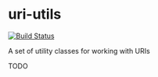 # uri-utils
<!--[![Maven Central](https://img.shields.io/maven-central/v/com.github.robtimus/uri-utils)](https://search.maven.org/artifact/com.github.robtimus/uri-utils)-->
[![Build Status](https://github.com/robtimus/uri-utils/actions/workflows/build.yml/badge.svg)](https://github.com/robtimus/uri-utils/actions/workflows/build.yml)
<!--[![Quality Gate Status](https://sonarcloud.io/api/project_badges/measure?project=com.github.robtimus%3Auri-utils&metric=alert_status)](https://sonarcloud.io/summary/overall?id=com.github.robtimus%3Auri-utils)-->
<!--[![Coverage](https://sonarcloud.io/api/project_badges/measure?project=com.github.robtimus%3Auri-utils&metric=coverage)](https://sonarcloud.io/summary/overall?id=com.github.robtimus%3Auri-utils)-->
<!--[![Known Vulnerabilities](https://snyk.io/test/github/robtimus/uri-utils/badge.svg)](https://snyk.io/test/github/robtimus/uri-utils)-->

A set of utility classes for working with URIs

TODO
